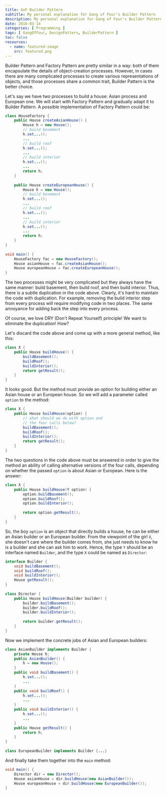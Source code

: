 ```yaml
---
title: GoF Builder Pattern
subtitle: My personal explanation for Gang of Four's Builder Pattern
description: My personal explanation for Gang of Four's Builder Pattern
date: 2016-03-14
categories: [ Programming ]
tags: [ GangOfFour, DesignPattern, BuilderPattern ]
toc: false
resources:
  - name: featured-image
    src: featured.png
---
```


Builder Pattern and Factory Pattern are pretty similar in a way: both of them encapsulate the details of object-creation processes. However, in cases there are many complicated processes to create various representations of objects, and those processes share a common trait, Builder Pattern is the better choice.

Let's say we have two processes to build a house: Asian process and European one. We will start with Factory Pattern and gradually adapt it to Builder Pattern. A possible implementation of Factory Pattern could be:

```java
class HouseFactory {
    public House createAsianHouse() {
        House h = new House();
        // build basement
        h.set...();
        ...
        // build roof
        h.set...();
        ...
        // build interior
        h.set...();
        ...
        return h;
    }
     
    public House createEuropeanHouse() {
        House h = new House();
        // build basement
        h.set...();
        ...
        // build roof
        h.set...();
        ...
        // build interior
        h.set...();
        ...
        return h;
    }
}
 
void main() {
    HouseFactory fac = new HouseFactory();
    House asianHouse = fac.createAsianHouse();
    House europeanHouse = fac.createEuropeanHouse();
}
```

The two processes might be very complicated but they always have the same manner: build basement, then build roof, and then build interior. Thus, there is a subtle duplication in the code above. Clearly, it's hard to maintain the code with duplication. For example, removing the build interior step from every process will require modifying code in two places. The same annoyance for adding back the step into every process.

Of course, we love DRY (Don't Repeat Yourself) principle! We want to eliminate the duplication! How?

Let's discard the code above and come up with a more general method, like this:

```java
class X {
    public House buildHouse() {
        buildBasement();
        buildRoof();
        buildInterior();
        return getResult();
    }
}
```

It looks good. But the method must provide an option for building either an Asian house or an European house. So we will add a parameter called `option` to the method:

```java
class X {
    public House buildHouse(option) {
        // what should we do with option and
        // the four calls below?
        buildBasement();
        buildRoof();
        buildInterior();
        return getResult();
    }
}
```

The two questions in the code above must be answered in order to give the method an ability of calling alternative versions of the four calls, depending on whether the passed `option` is about Asian or European. Here is the answer:

```java
class X {
    public House buildHouse(Y option) {
        option.buildBasement();
        option.buildRoof();
        option.buildInterior();
         
        return option.getResult();
    }
}
```

So, the boy `option` is an object that directly builds a house, he can be either an Asian builder or an European builder. From the viewpoint of the girl `X`, she doesn't care where the builder comes from, she just needs to know he is a builder and she can ask him to work. Hence, the type `Y` should be an interface named `Builder`, and the type `X` could be named as `Director`:

```java
interface Builder {
    void buildBasement();
    void buildRoof();
    void buildInterior();
    House getResult();
}
 
class Director {
    public House buildHouse(Builder builder) {
        builder.buildBasement();
        builder.buildRoof();
        builder.buildInterior();
         
        return builder.getResult();
    }
}
```

Now we implement the concrete jobs of Asian and European builders:

```java
class AsianBuilder implements Builder {
    private House h;
    public AsianBuilder() {
        h = new House();
    }
    public void buildBasement() {
        h.set...();
        ...
    }
    public void buildRoof() {
        h.set...();
        ...
    }
    public void buildInterior() {
        h.set...();
        ...
    }
    public House getResult() {
        return h;
    }
}
 
class EuropeanBuilder implements Builder {...}
```

And finally take them together into the `main` method:

```java
void main() {
    Director dir = new Director();
    House asianHouse = dir.buildHouse(new AsianBuilder());
    House europeanHouse = dir.buildHouse(new EuropeanBuilder());
}
```
